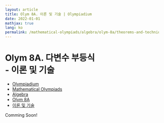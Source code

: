 ```yaml
---
layout: article
title: Olym 8A. 이론 및 기술 | Olympiadium
date: 2022-01-01
mathjax: true
lang: ko
permalink: /mathematical-olympiads/algebra/olym-8a/theorems-and-techniques/
---
```

# Olym 8A. 다변수 부등식 <br> <ssup> - 이론 및 기술</ssup>

<ul class="breadcrumb">
	<li><a href="{{ site.baseurl }}/">Olympiadium</a></li> 
	<li><a href="{{ site.baseurl }}/mathematical-olympiads/">Mathematical Olympiads</a></li> 
	<li><a href="{{ site.baseurl }}/mathematical-olympiads/algebra/">Algebra</a></li> 
	<li><a href="{{ site.baseurl }}/mathematical-olympiads/algebra/olym-8a/">Olym 8A</a></li> 
	<li><a href="{{ site.baseurl }}/mathematical-olympiads/algebra/olym-8a/theorems-and-techniques/">이론 및 기술</a></li>
</ul>

Comming Soon!

